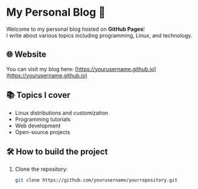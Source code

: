 # My Personal Blog 🚀

Welcome to my personal blog hosted on **GitHub Pages**!  
I write about various topics including programming, Linux, and technology.

## 🌐 Website
You can visit my blog here: [https://yourusername.github.io](https://yourusername.github.io)

## 📚 Topics I cover
- Linux distributions and customization
- Programming tutorials
- Web development
- Open-source projects

## 🛠️ How to build the project
1. Clone the repository:
   ```bash
   git clone https://github.com/yourusername/yourrepository.git